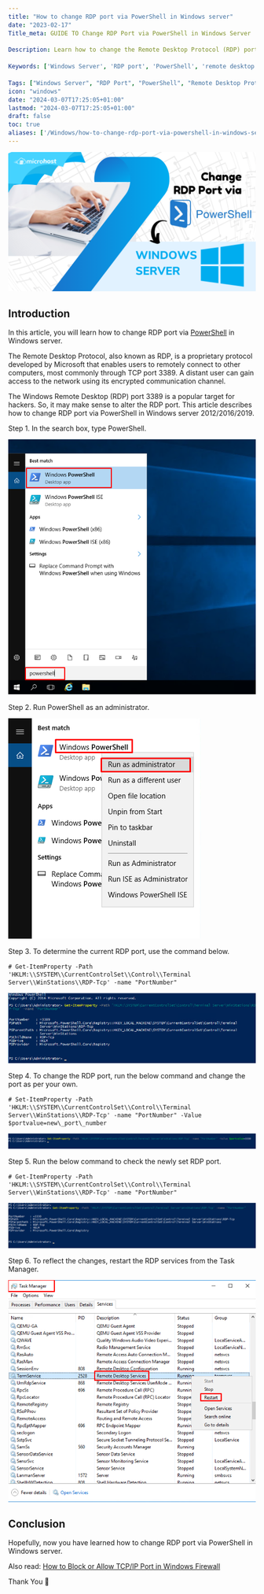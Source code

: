 ```yaml
---
title: "How to change RDP port via PowerShell in Windows server"
date: "2023-02-17"
Title_meta: GUIDE TO Change RDP Port via PowerShell in Windows Server

Description: Learn how to change the Remote Desktop Protocol (RDP) port using PowerShell in Windows Server. This guide provides step-by-step instructions to modify the RDP port number, ensuring secure remote access configuration and enhancing server security.

Keywords: ['Windows Server', 'RDP port', 'PowerShell', 'remote desktop protocol', 'server security', 'configuration']

Tags: ["Windows Server", "RDP Port", "PowerShell", "Remote Desktop Protocol", "Server Security", "Configuration"]
icon: "windows"
date: "2024-03-07T17:25:05+01:00"
lastmod: "2024-03-07T17:25:05+01:00" 
draft: false
toc: true
aliases: ['/Windows/how-to-change-rdp-port-via-powershell-in-windows-server/']
---
```


![How to change RDP port via PowerShell in Windows server](images/How-to-change-RDP-port-via-PowerShell-in-Windows-server-WINDOWS-ARTICLE-1024x576.png)

## Introduction

In this article, you will learn how to change RDP port via [PowerShell](https://en.wikipedia.org/wiki/PowerShell) in Windows server.

The Remote Desktop Protocol, also known as RDP, is a proprietary protocol developed by Microsoft that enables users to remotely connect to other computers, most commonly through TCP port 3389. A distant user can gain access to the network using its encrypted communication channel.

The Windows Remote Desktop (RDP) port 3389 is a popular target for hackers. So, it may make sense to alter the RDP port. This article describes how to change RDP port via PowerShell in Windows server 2012/2016/2019.

Step 1. In the search box, type PowerShell.

![How to change RDP port via PowerShell in Windows server](images/image-841.png)

Step 2. Run PowerShell as an administrator.

![PowerShell](images/image-824.png)

Step 3. To determine the current RDP port, use the command below. 

```
# Get-ItemProperty -Path 'HKLM:\\SYSTEM\\CurrentControlSet\\Control\\Terminal Server\\WinStations\\RDP-Tcp' -name "PortNumber"

```

![check port number](images/image-825.png)

Step 4. To change the RDP port, run the below command and change the port as per your own.

```
# Set-ItemProperty -Path 'HKLM:\\SYSTEM\\CurrentControlSet\\Control\\Terminal Server\\WinStations\\RDP-Tcp' -name "PortNumber" -Value $portvalue=new\_port\_number

```

![How to change RDP port via PowerShell in Windows server](images/image-828-1024x64.png)

Step 5. Run the below command to check the newly set RDP port.

```
# Get-ItemProperty -Path 'HKLM:\\SYSTEM\\CurrentControlSet\\Control\\Terminal Server\\WinStations\\RDP-Tcp' -name "PortNumber"

```

![new port number](images/image-829-1024x186.png)

Step 6. To reflect the changes, restart the RDP services from the Task Manager.

![How to change RDP port via PowerShell in Windows server](images/image-831.png)

## Conclusion

Hopefully, now you have learned how to change RDP port via PowerShell in Windows server.

Also read: [How to Block or Allow TCP/IP Port in Windows Firewall](https://utho.com/docs/tutorial/how-to-block-or-allow-tcp-ip-port-in-windows-firewall/)

Thank You 🙂
